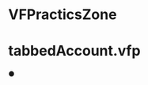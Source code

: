 # VFPracticsZone

# tabbedAccount.vfp
●　<Style>は、実際にはVisualforceマークアップではなくCSSマークアップの一部です。
このマークアップでは、inactiveTabとactiveTabという２種類のタブのスタイルが定義されます。

●　<apex:tabPanel> が、タブの生成に使用されます。次の属性の使用方法を確認してください。
 – tabClass 属性: 有効になっているタブの表示に使用されるスタイルクラスを指定します。
 – inactiveTabClass 属性: 無効になっているタブの表示に使用されるスタイルクラスを指定します。

# 標準オブジェクトリストページへのリダイレクト
●　ユーザを標準タブに移動するボタンやリンクの場合、コンテンツをリダイレクトして標準オブジェクトのリストを表示できます。
 -<apex:page action="{!URLFOR($Action.Account.List, $ObjectType.Account)}"/>

# myPage.vfp
●　<apex:inputField> タグは、タグの value 属性を設定することによって、取引先の name 項目にバイン
ドされます。式には、ページのほかの場所に項目の値を表示するためによく使用される {!account.name}
ドット表記が含まれます。
●　<apex:commandButton> タグには、action 属性があります。この属性の値は、標準取引先コントローラ
の save アクションを呼び出します。このアクションは、標準の取引先編集ページの [保存] ボタンと同じ
動作を実行します。

# myPage2.vfp
●　入力項目の表示ラベルの追加とカスタマイズ
● <apex:inputCheckbox>
● <apex:inputField>
● <apex:inputSecret>
● <apex:inputText>
● <apex:inputTextarea>
● <apex:outputField>
● <apex:outputText>
● <apex:selectCheckboxes>
● <apex:selectList>
● <apex:selectRadio>

# カスタム表示ラベルとエラーメッセージ
●　label属性が設定されている場合、項目が必須である時または一意になっている必要がある時などに、この属性はコンポーネントレベルのエラーメッセージで使用されます。
カスタム表示ラベルはカスタムエラーメッセージでは使用されません。
デフォルトのオブジェクト項目の表示ラベルが代わりに使用されます。
label属性を空の文字列に設定すると、デフォルトのオブジェクト項目の表示ラベルはすべてのエラーメッセージで使用されます。

# myPage3.vfp
●　フォームの項目のタブ順序の設定
Visualforce フォームには入力項目をタブで移動する場合の「自然な順序」 (左から右および上から下) が用意されています。
一部のフォームでは、この順序が必ずしも最も効率が良い配置方法、あるいはアクセスしやい配置方法ではない場合があります。
ページの入力コンポーネントおよびその他のコンポーネントで tabIndex および tabOrderHint 属性を使用してこのタブ順序を任意の順序に変更できます。

# VFDashboard.vfp
●　この Visualforce ページを使用するダッシュボードを作成する手順は、次のとおりです。
1. ダッシュボードを表示し、[編集] をクリックします。
2. 任意の列の上部にある [コンポーネントの追加] をクリックします。
3. コンポーネントの種類として [Visualforce ページ] を選択します。
4. 必要に応じて、ダッシュボードコンポーネントの上部に表示するヘッダーを入力します。
5. 必要に応じて、ダッシュボードコンポーネントの下部に表示するフッターを入力します。
6. [Visualforce ページ] ドロップダウンリストから、VFDash を選択します。
7. [保存] をクリックします。

# カスタムオブジェクトの関連リストの表示
●　Visualforce を使用してカスタムオブジェクトとその関連リストを表示するのはとても簡単です。
●　MyChildObject、MyMasterObject、および MyLookupObject という 3 つのカスタムオブジェクトがあったとします。
●　MyChildObject には MyMasterObject との主従関係があります (後者が主)。MyLookupObject にも MyChildObject との参照関係があります。
（列１）
<apex:page standardController="MyMasterObject__c">
	<apex:relatedList list="MyChildObjects__r" />
</apex:page>
（列２）
<apex:page  standardController="Account">
    <apex:relatedList list="contacts" />
</apex:page>

# インライン編集の有効化
インライン編集では、レ
コードの詳細ページで直接、項目値をすばやく編集できます。編集可能なセルには、その上にマウスを置くと鉛筆アイコン（✎）が表示され、編集できないセルの場合は、錠アイコンが表示されます。

# 非同期操作のための状況の提供
部分ページ更新などの Ajax 動作は、ページユーザが作業を進める間にバックグラウンドで発生する非同期イベントです。
使い勝手をよくするために、デザイナーは、現在進行中のバックグラウンドのアクティビティについてユーザに警告する状況要素を追加することがよくあります。

Visualforce は、<apex:actionStatus> タグを使った状況更新をサポートしています。
このタグを使用すると、startText または stopText属性によって、バックグラウンドのイベントの開始時または終了時にテキストを表示できます。
また、さらに上級の開発者であれば、画像やその他のコンポーネントを表示することができます。

# <apex:page> コンポーネントとその属性
<apex:page showHeader="false" applyHtmlTag="false" applyBodyTag="false"
           sidebar="false" standardStylesheets="false" docType="html-5.0">
</apex:page>
-docType="html-5.0" で、ページが最新の HTML5 docType を使用するように設定します。
-applyHtmlTag="false" および applyBodyTag="false" では、ユーザのマークアップで <html> および <body>タグが指定されるため、Visualforce に独自に生成しないように指示します。
(applyHtmlTag または applyBodyTag を false に設定した場合、<apex:page> コンポーネントの title 属性は無視されます。)
-showHeader="false"、sidebar="false"、およびstandardStylesheets="false"属性では、Salesforceユーザインターフェースとビジュアルデザインを Visualforce ページに追加する標準ヘッダー、サイドバー、およびスタイルシートが抑制されます。

# Visualforce PDF 表示の考慮事項および制限
PDF に表示する Visualforce ページを設計する場合、次の点を考慮します。本番環境で使用する前にページのPDF版の形式や外観を必ず確認してください。
(Visualforce PDF 表示サービスの制限は次のとおりです。)
-サポートされている表示サービスは PDF のみです。
-PDF 表示サービスでは PDF バージョン 1.4 が表示されます。
-Visualforce ページを PDF ファイルとして表示する機能は、印刷用にデザインされ、最適化されたページのためのものです。
-PDF ファイルとして表示された Visualforce ページは、ブラウザの設定に応じて、ブラウザに表示されるかダウンロードされます。
特定の動作は、ブラウザ、バージョン、ユーザ設定によって異なり、Visualforce では制御できません。
-PDF 表示サービスはページにマークアップとデータを表示しますが、ページに追加されたリッチテキストエリア項目のコンテンツ内に含まれる書式設定は表示されない可能性があります。
-空白やダッシュなどのブレークポイントがない長いテキスト行は、PDF 表示サービスではラップされません。
これは、非常に長い URL、レジストリエントリなどでよく発生します。
これらの行がページよりも広い場合、ページのコンテンツの幅が PDF ページの幅を超えて拡張されます。
その結果、コンテンツがページの両端からはみ出してしまいます。
-印刷用の書式設定が容易ではないか、入力やボタンなどのフォーム要素が含まれる標準コンポーネント、または書式設定にJavaScriptが必要なコンポーネントは使用しないでください。
-PDF 表示では、JavaScript で表示されるコンテンツはサポートされていません。
-Salesforce モバイルアプリケーションのページでは、PDF 表示はサポートされていません。
-ページで使用するフォントは、Visualforce PDF 表示サービスで使用できる必要があります。Web フォントはサポートされていません。
-PDF ファイルでページのすべてのテキスト (特に日本語などのマルチバイト文字やアクセント記号付きの国際文字)が表示されない場合は、CSSを調整してそれに対応するフォントを使用します。
-インライン CSS スタイルを使用する場合は、API バージョンを 28.0 以降に設定します。また、前の例のように 
<apex:page applyBodyTag="false"> を設定し、有効な静的 <head> および <body> タグをページに追加します。
-PDF ファイル作成時の最大応答サイズは、PDF ファイルとして表示される前で15MB未満です。この制限は、すべてのVisualforce要求の標準制限です。
-生成される PDF ファイルの最大ファイルサイズは、60 MB です
-生成された PDF に含まれるすべての画像の最大合計サイズは 30 MB です。
-PDF 表示では、data: URI スキーム形式で符号化された画像はサポートされていません。
-次のコンポーネントは、PDF として表示するときに 2 バイトのフォントをサポートしません。
	– <apex:pageBlock>
	– <apex:sectionHeader>
	PDF として表示するページでこのようなコンポーネントを使用することはお勧めしません。
-<apex:dataTable>または<apex:pageBlockTable>に表示される<apex:column>コンポーネントがない場合、PDFとしてのページの表示に失敗します。
この問題を回避するには、その子 <apex:column>コンポーネントが表示されない場合にテーブルコンポーネントの rendered 属性を false に設定します。

